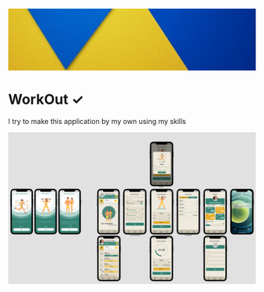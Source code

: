 ![DV](Documentation/backGround.png)


# WorkOut ✓

I try to make this application by my own using my skills

<!--## What skills I used-->

<!--* integrated third party libraries in app using Cocoapods.-->
<!--* create, update, save and delete data in Realm.-->
<!--* made queries and sort the database.-->
<!--* worked with UITableViews and how to set their data sources and delegates.-->
<!--* create custom cells-->
<!--* make http requests -->
<!--* decode JSON-->
<!--* all UI written programmaticaly -->
<!---->
<!---->
<!---->
<!--# To bild:-->
<!--- clone the repo-->
<!--- install cocoaPods-->
<!--- install Realm-->
<!--- launch WorkOut.xcworkspace-->


![DV](Documentation/screen_1.png)
<!--![DV](Documentation/screen_2.png)-->
<!--![DV](Documentation/screen_3.png)-->
